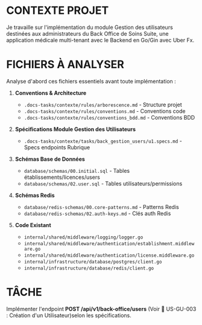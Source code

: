 # CONTEXTE PROJET

Je travaille sur l'implémentation du module Gestion des utilisateurs destinées aux administrateurs du Back Office de Soins Suite, une application médicale multi-tenant avec le Backend en Go/Gin avec Uber Fx.

# FICHIERS À ANALYSER

Analyse d'abord ces fichiers essentiels avant toute implémentation :

1. **Conventions & Architecture**

   - `.docs-tasks/contexte/rules/arborescence.md` - Structure projet
   - `.docs-tasks/contexte/rules/conventions.md` - Conventions code
   - `.docs-tasks/contexte/rules/conventions_bdd.md` - Conventions BDD

2. **Spécifications Module Gestion des Utilisateurs**

   - `.docs-tasks/contexte/tasks/back_gestion_users/u1.specs.md` - Specs endpoints Rubrique

3. **Schémas Base de Données**

   - `database/schemas/00.initial.sql` - Tables établissements/licences/users
   - `database/schemas/02.user.sql` - Tables utilisateurs/permissions

4. **Schémas Redis**

   - `database/redis-schemas/00.core-patterns.md` - Patterns Redis
   - `database/redis-schemas/02.auth-keys.md` - Clés auth Redis

5. **Code Existant**
   - `internal/shared/middleware/logging/logger.go`
   - `internal/shared/middleware/authentication/establishment.middleware.go`
   - `internal/shared/middleware/authentication/license.middleware.go`
   - `internal/infrastructure/database/postgres/client.go`
   - `internal/infrastructure/database/redis/client.go`

# TÂCHE

Implémenter l'endpoint **POST /api/v1/back-office/users** (Voir 🔧 US-GU-003 : Création d'un Utilisateur)selon les spécifications.
